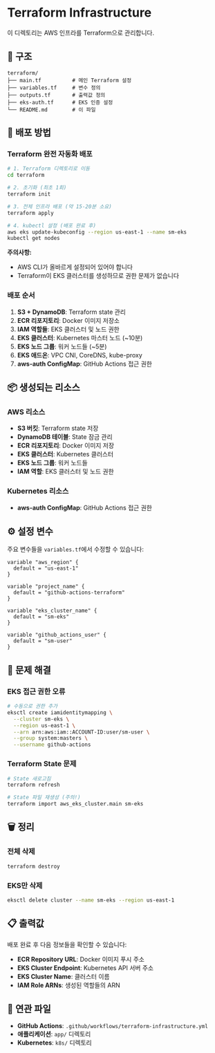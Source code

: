 # Terraform Infrastructure

이 디렉토리는 AWS 인프라를 Terraform으로 관리합니다.

## 📁 구조

```
terraform/
├── main.tf          # 메인 Terraform 설정
├── variables.tf     # 변수 정의
├── outputs.tf       # 출력값 정의
├── eks-auth.tf      # EKS 인증 설정
└── README.md        # 이 파일
```

## 🚀 배포 방법

### Terraform 완전 자동화 배포

```bash
# 1. Terraform 디렉토리로 이동
cd terraform

# 2. 초기화 (최초 1회)
terraform init

# 3. 전체 인프라 배포 (약 15-20분 소요)
terraform apply

# 4. kubectl 설정 (배포 완료 후)
aws eks update-kubeconfig --region us-east-1 --name sm-eks
kubectl get nodes
```

**주의사항:**
- AWS CLI가 올바르게 설정되어 있어야 합니다
- Terraform이 EKS 클러스터를 생성하므로 권한 문제가 없습니다

### 배포 순서
1. **S3 + DynamoDB**: Terraform state 관리
2. **ECR 리포지토리**: Docker 이미지 저장소
3. **IAM 역할들**: EKS 클러스터 및 노드 권한
4. **EKS 클러스터**: Kubernetes 마스터 노드 (~10분)
5. **EKS 노드 그룹**: 워커 노드들 (~5분)
6. **EKS 애드온**: VPC CNI, CoreDNS, kube-proxy
7. **aws-auth ConfigMap**: GitHub Actions 접근 권한



## 📦 생성되는 리소스

### **AWS 리소스**
- **S3 버킷**: Terraform state 저장
- **DynamoDB 테이블**: State 잠금 관리
- **ECR 리포지토리**: Docker 이미지 저장
- **EKS 클러스터**: Kubernetes 클러스터
- **EKS 노드 그룹**: 워커 노드들
- **IAM 역할**: EKS 클러스터 및 노드 권한

### **Kubernetes 리소스**
- **aws-auth ConfigMap**: GitHub Actions 접근 권한

## ⚙️ 설정 변수

주요 변수들을 `variables.tf`에서 수정할 수 있습니다:

```hcl
variable "aws_region" {
  default = "us-east-1"
}

variable "project_name" {
  default = "github-actions-terraform"
}

variable "eks_cluster_name" {
  default = "sm-eks"
}

variable "github_actions_user" {
  default = "sm-user"
}
```

## 🔧 문제 해결

### EKS 접근 권한 오류
```bash
# 수동으로 권한 추가
eksctl create iamidentitymapping \
  --cluster sm-eks \
  --region us-east-1 \
  --arn arn:aws:iam::ACCOUNT-ID:user/sm-user \
  --group system:masters \
  --username github-actions
```

### Terraform State 문제
```bash
# State 새로고침
terraform refresh

# State 파일 재생성 (주의!)
terraform import aws_eks_cluster.main sm-eks
```

## 🗑️ 정리

### 전체 삭제
```bash
terraform destroy
```

### EKS만 삭제
```bash
eksctl delete cluster --name sm-eks --region us-east-1
```

## 📋 출력값

배포 완료 후 다음 정보들을 확인할 수 있습니다:

- **ECR Repository URL**: Docker 이미지 푸시 주소
- **EKS Cluster Endpoint**: Kubernetes API 서버 주소
- **EKS Cluster Name**: 클러스터 이름
- **IAM Role ARNs**: 생성된 역할들의 ARN

## 🔗 연관 파일

- **GitHub Actions**: `.github/workflows/terraform-infrastructure.yml`
- **애플리케이션**: `app/` 디렉토리
- **Kubernetes**: `k8s/` 디렉토리